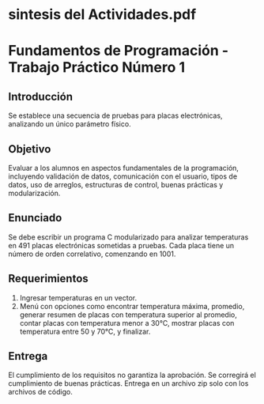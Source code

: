 # **sintesis del Actividades.pdf**
# Fundamentos de Programación - Trabajo Práctico Número 1

## Introducción
Se establece una secuencia de pruebas para placas electrónicas, analizando un único parámetro físico.

## Objetivo
Evaluar a los alumnos en aspectos fundamentales de la programación, incluyendo validación de datos, comunicación con el usuario, tipos de datos, uso de arreglos, estructuras de control, buenas prácticas y modularización.

## Enunciado
Se debe escribir un programa C modularizado para analizar temperaturas en 491 placas electrónicas sometidas a pruebas. Cada placa tiene un número de orden correlativo, comenzando en 1001.

## Requerimientos
1. Ingresar temperaturas en un vector.
2. Menú con opciones como encontrar temperatura máxima, promedio, generar resumen de placas con temperatura superior al promedio, contar placas con temperatura menor a 30°C, mostrar placas con temperatura entre 50 y 70°C, y finalizar.

## Entrega
El cumplimiento de los requisitos no garantiza la aprobación. Se corregirá el cumplimiento de buenas prácticas. Entrega en un archivo zip solo con los archivos de código.
